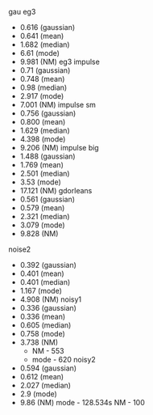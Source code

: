 gau eg3
 - 0.616 (gaussian)
 - 0.641 (mean)
 - 1.682 (median)
 - 6.61 (mode)
 - 9.981 (NM)
eg3 impulse
 - 0.71 (gaussian)
 - 0.748 (mean)
 - 0.98 (median)
 - 2.917 (mode)
 - 7.001 (NM)
impulse sm
 - 0.756 (gaussian)
 - 0.800 (mean)
 - 1.629 (median)
 - 4.398 (mode)
 - 9.206 (NM)
impulse big
 - 1.488 (gaussian)
 - 1.769 (mean)
 - 2.501 (median)
 - 3.53 (mode)
 - 17.121 (NM)
gdorleans
 - 0.561 (gaussian)
 - 0.579 (mean)
 - 2.321 (median)
 - 3.079 (mode)
 - 9.828 (NM)
<!-- noise1
 - 1.488 (gaussian)
 - 1.769 (mean)
 - 2.501 (median)
 - 3.53 (mode)
 - 17.121 (NM) -->
noise2
 - 0.392 (gaussian)
 - 0.401 (mean)
 - 0.401 (median)
 - 1.167 (mode)
 - 4.908 (NM)
noisy1 
 - 0.336 (gaussian)
 - 0.336 (mean)
 - 0.605 (median)
 - 0.758 (mode)
 - 3.738 (NM)
    - NM - 553
    - mode - 620
noisy2 
 - 0.594 (gaussian)
 - 0.612 (mean)
 - 2.027 (median)
 - 2.9 (mode)
 - 9.86 (NM)
    mode - 128.534s 
    NM - 100
